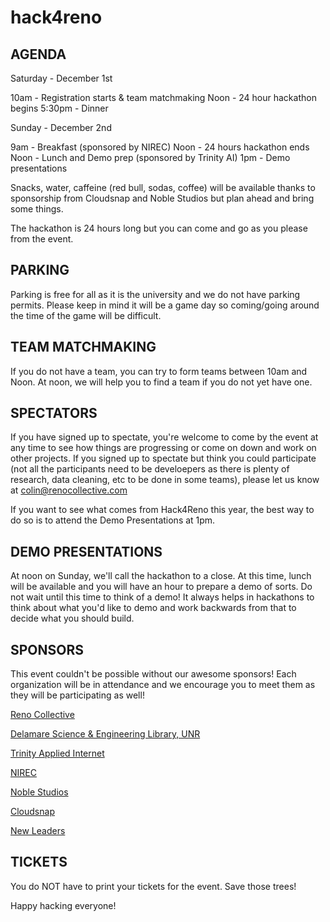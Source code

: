 hack4reno
=========

AGENDA
------

Saturday - December 1st

10am - Registration starts & team matchmaking
Noon - 24 hour hackathon begins
5:30pm - Dinner

Sunday - December 2nd

9am - Breakfast (sponsored by NIREC)
Noon - 24 hours hackathon ends
Noon - Lunch and Demo prep (sponsored by Trinity AI)
1pm - Demo presentations

Snacks, water, caffeine (red bull, sodas, coffee) will be available thanks to sponsorship from Cloudsnap and Noble Studios but plan ahead and bring some things.

The hackathon is 24 hours long but you can come and go as you please from the event.

PARKING
-------
Parking is free for all as it is the university and we do not have parking permits. Please keep in mind it will be a game day so coming/going around the time of the game will be difficult.

TEAM MATCHMAKING
----------------
If you do not have a team, you can try to form teams between 10am and Noon. At noon, we will help you to find a team if you do not yet have one.

SPECTATORS
----------
If you have signed up to spectate, you're welcome to come by the event at any time to see how things are progressing or come on down and work on other projects. If you signed up to spectate but think you could participate (not all the participants need to be develoepers as there is plenty of research, data cleaning, etc to be done in some teams), please let us know at colin@renocollective.com

If you want to see what comes from Hack4Reno this year, the best way to do so is to attend the Demo Presentations at 1pm.

DEMO PRESENTATIONS
------------------
At noon on Sunday, we'll call the hackathon to a close. At this time, lunch will be available and you will have an hour to prepare a demo of sorts. Do not wait until this time to think of a demo! It always helps in hackathons to think about what you'd like to demo and work backwards from that to decide what you should build.

SPONSORS
--------
This event couldn't be possible without our awesome sponsors! Each organization will be in attendance and we encourage you to meet them as they will be participating as well!

[Reno Collective](http://renocollective.com)

[Delamare Science & Engineering Library, UNR](http://www.delamare.unr.edu/)

[Trinity Applied Internet](http://trinity-ai.com/)

[NIREC](http://nirec.org/)

[Noble Studios](http://noblestudios.com/)

[Cloudsnap](http://cloudsnap.com)

[New Leaders](http://newleaders.com/)


TICKETS
-------
You do NOT have to print your tickets for the event. Save those trees! 

Happy hacking everyone!  
